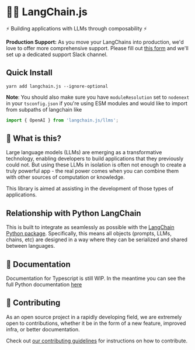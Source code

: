 # 🦜️🔗 LangChain.js

⚡ Building applications with LLMs through composability ⚡

**Production Support:** As you move your LangChains into production, we'd love to offer more comprehensive support.
Please fill out [this form](https://forms.gle/57d8AmXBYp8PP8tZA) and we'll set up a dedicated support Slack channel.

## Quick Install

`yarn add langchain.js --ignore-optional`

**Note**: You should also make sure you have `moduleResolution` set to `nodenext` in your
`tsconfig.json` if you're using ESM modules and would like to import from subpaths of langchain like

```typescript
import { OpenAI } from 'langchain.js/llms';
```

## 🤔 What is this?

Large language models (LLMs) are emerging as a transformative technology, enabling
developers to build applications that they previously could not.
But using these LLMs in isolation is often not enough to
create a truly powerful app - the real power comes when you can combine them with other sources of computation or knowledge.

This library is aimed at assisting in the development of those types of applications.

## Relationship with Python LangChain

This is built to integrate as seamlessly as possible with the [LangChain Python package](https://github.com/hwchase17/langchain). Specifically, this means all objects (prompts, LLMs, chains, etc) are designed in a way where they can be serialized and shared between languages.

## 📖 Documentation

Documentation for Typescript is still WIP. In the meantime you can see the
full Python documentation [here](https://langchain.readthedocs.io/en/latest/?)


## 💁 Contributing

As an open source project in a rapidly developing field, we are extremely open to contributions, whether it be in the form of a new feature, improved infra, or better documentation.

Check out [our contributing guidelines](CONTRIBUTING.md) for instructions on how to contribute.
